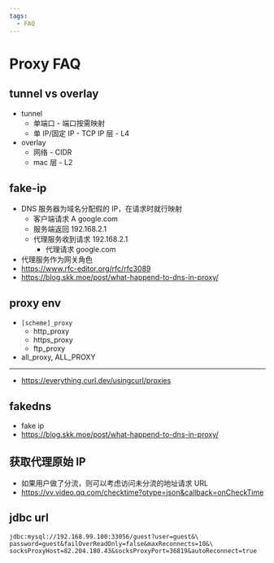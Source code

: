 ```yaml
---
tags:
  - FAQ
---
```


# Proxy FAQ

## tunnel vs overlay

- tunnel
  - 单端口 - 端口按需映射
  - 单 IP/固定 IP - TCP IP 层 - L4
- overlay
  - 网络 - CIDR
  - mac 层 - L2

## fake-ip

- DNS 服务器为域名分配假的 IP，在请求时就行映射
  - 客户端请求 A google.com
  - 服务端返回 192.168.2.1
  - 代理服务收到请求 192.168.2.1
    - 代理请求 google.com
- 代理服务作为网关角色
- https://www.rfc-editor.org/rfc/rfc3089
- https://blog.skk.moe/post/what-happend-to-dns-in-proxy/

## proxy env

- `[scheme]_proxy`
  - http_proxy
  - https_proxy
  - ftp_proxy
- all_proxy, ALL_PROXY

---

- https://everything.curl.dev/usingcurl/proxies

## fakedns

- fake ip
- https://blog.skk.moe/post/what-happend-to-dns-in-proxy/

## 获取代理原始 IP

- 如果用户做了分流，则可以考虑访问未分流的地址请求 URL
- https://vv.video.qq.com/checktime?otype=json&callback=onCheckTime

## jdbc url

```
jdbc:mysql://192.168.99.100:33056/guest?user=guest&\
password=guest&failOverReadOnly=false&maxReconnects=10&\
socksProxyHost=82.204.180.43&socksProxyPort=36819&autoReconnect=true
```

